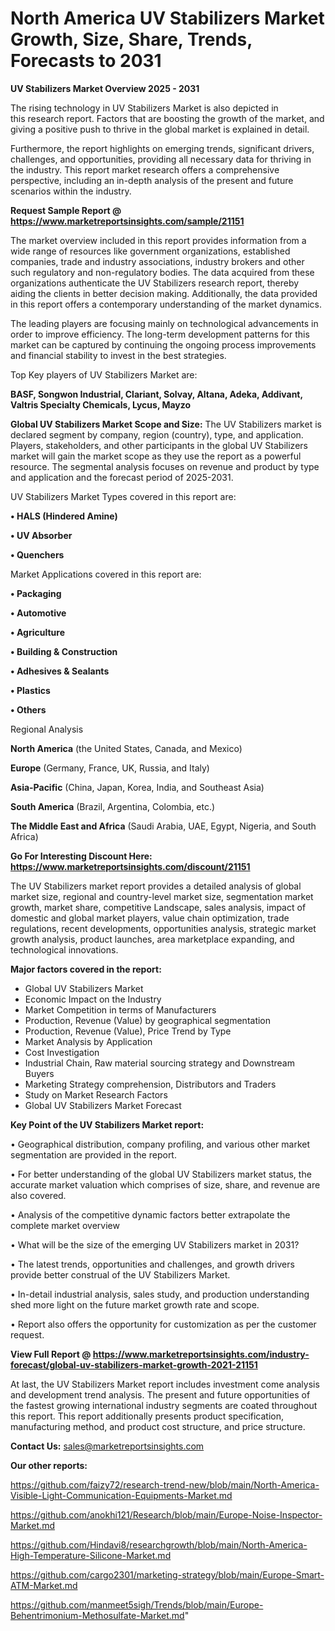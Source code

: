 # North America UV Stabilizers Market Growth, Size, Share, Trends, Forecasts to 2031

<Strong> UV Stabilizers Market Overview 2025 - 2031</strong>

The rising technology in UV Stabilizers Market is also depicted in this research report. Factors that are boosting the growth of the market, and giving a positive push to thrive in the global market is explained in detail.

Furthermore, the report highlights on emerging trends, significant drivers, challenges, and opportunities, providing all necessary data for thriving in the industry. This report market research offers a comprehensive perspective, including an in-depth analysis of the present and future scenarios within the industry.

<strong>Request Sample Report @ <a href=https://www.marketreportsinsights.com/sample/21151>https://www.marketreportsinsights.com/sample/21151</a></strong>

The market overview included in this report provides information from a wide range of resources like government organizations, established companies, trade and industry associations, industry brokers and other such regulatory and non-regulatory bodies. The data acquired from these organizations authenticate the UV Stabilizers research report, thereby aiding the clients in better decision making. Additionally, the data provided in this report offers a contemporary understanding of the market dynamics.

The leading players are focusing mainly on technological advancements in order to improve efficiency. The long-term development patterns for this market can be captured by continuing the ongoing process improvements and financial stability to invest in the best strategies.

Top Key players of UV Stabilizers Market are:

<strong>BASF, Songwon Industrial, Clariant, Solvay, Altana, Adeka, Addivant, Valtris Specialty Chemicals, Lycus, Mayzo</strong>

<strong><b>Global UV Stabilizers Market Scope and Size:</b></strong>
The UV Stabilizers market is declared segment by company, region (country), type, and application. Players, stakeholders, and other participants in the global UV Stabilizers market will gain the market scope as they use the report as a powerful resource. The segmental analysis focuses on revenue and product by type and application and the forecast period of 2025-2031.

UV Stabilizers Market Types covered in this report are:

<strong>• HALS (Hindered Amine)

• UV Absorber

• Quenchers</strong>

Market Applications covered in this report are:

<strong>• Packaging

• Automotive

• Agriculture

• Building & Construction

• Adhesives & Sealants

• Plastics

• Others</strong> 

Regional Analysis

<strong>North America</strong> (the United States, Canada, and Mexico)

<strong>Europe</strong> (Germany, France, UK, Russia, and Italy)

<strong>Asia-Pacific</strong> (China, Japan, Korea, India, and Southeast Asia)

<strong>South America</strong> (Brazil, Argentina, Colombia, etc.)

<strong>The Middle East and Africa</strong> (Saudi Arabia, UAE, Egypt, Nigeria, and South Africa)

<strong>Go For Interesting Discount Here: <a href=https://www.marketreportsinsights.com/discount/21151>https://www.marketreportsinsights.com/discount/21151</a></strong>

The UV Stabilizers market report provides a detailed analysis of global market size, regional and country-level market size, segmentation market growth, market share, competitive Landscape, sales analysis, impact of domestic and global market players, value chain optimization, trade regulations, recent developments, opportunities analysis, strategic market growth analysis, product launches, area marketplace expanding, and technological innovations.

<strong><b>Major factors covered in the report:</b></strong>
<ul>
  <li>Global UV Stabilizers Market </li>
  <li>Economic Impact on the Industry</li>
  <li>Market Competition in terms of Manufacturers</li>
  <li>Production, Revenue (Value) by geographical segmentation</li>
  <li>Production, Revenue (Value), Price Trend by Type</li>
  <li>Market Analysis by Application</li>
  <li>Cost Investigation</li>
  <li>Industrial Chain, Raw material sourcing strategy and Downstream Buyers</li>
  <li>Marketing Strategy comprehension, Distributors and Traders</li>
  <li>Study on Market Research Factors</li>
  <li>Global UV Stabilizers Market Forecast</li>
</ul>

<strong><b>Key Point of the UV Stabilizers Market report:</b></strong>

• Geographical distribution, company profiling, and various other market segmentation are provided in the report.

• For better understanding of the global UV Stabilizers market status, the accurate market valuation which comprises of size, share, and revenue are also covered.

• Analysis of the competitive dynamic factors better extrapolate the complete market overview

• What will be the size of the emerging UV Stabilizers market in 2031?

• The latest trends, opportunities and challenges, and growth drivers provide better construal of the UV Stabilizers Market.

• In-detail industrial analysis, sales study, and production understanding shed more light on the future market growth rate and scope.

• Report also offers the opportunity for customization as per the customer request.

<strong><b>View Full Report @ <a href=https://www.marketreportsinsights.com/industry-forecast/global-uv-stabilizers-market-growth-2021-21151>https://www.marketreportsinsights.com/industry-forecast/global-uv-stabilizers-market-growth-2021-21151</a></b></strong>


At last, the UV Stabilizers Market report includes investment come analysis and development trend analysis. The present and future opportunities of the fastest growing international industry segments are coated throughout this report. This report additionally presents product specification, manufacturing method, and product cost structure, and price structure.

<strong>Contact Us:</strong>
sales@marketreportsinsights.com

<strong>Our other reports:</strong>

<a href=https://github.com/faizy72/research-trend-new/blob/main/North-America-Visible-Light-Communication-Equipments-Market.md>https://github.com/faizy72/research-trend-new/blob/main/North-America-Visible-Light-Communication-Equipments-Market.md</a>

<a href=https://github.com/anokhi121/Research/blob/main/Europe-Noise-Inspector-Market.md>https://github.com/anokhi121/Research/blob/main/Europe-Noise-Inspector-Market.md</a>

<a href=https://github.com/Hindavi8/researchgrowth/blob/main/North-America-High-Temperature-Silicone-Market.md>https://github.com/Hindavi8/researchgrowth/blob/main/North-America-High-Temperature-Silicone-Market.md</a>

<a href=https://github.com/cargo2301/marketing-strategy/blob/main/Europe-Smart-ATM-Market.md>https://github.com/cargo2301/marketing-strategy/blob/main/Europe-Smart-ATM-Market.md</a>

<a href=https://github.com/manmeet5sigh/Trends/blob/main/Europe-Behentrimonium-Methosulfate-Market.md>https://github.com/manmeet5sigh/Trends/blob/main/Europe-Behentrimonium-Methosulfate-Market.md</a>"
